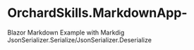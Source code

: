 # OrchardSkills.MarkdownApp-
Blazor Markdown Example with Markdig JsonSerializer.Serialize/JsonSerializer.Deserialize

